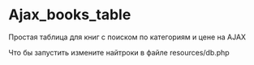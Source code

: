 # Ajax_books_table
Простая таблица для книг с поиском по категориям и цене на AJAX

Что бы запустить измените найтроки в файле resources/db.php
